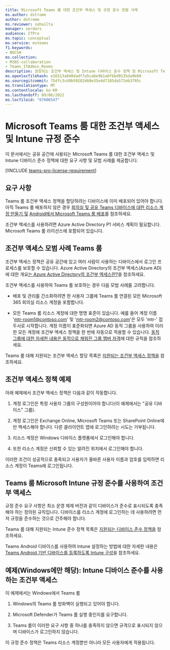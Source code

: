 ```yaml
---
title: Microsoft Teams 룸 대한 조건부 액세스 및 규정 준수 모범 사례
ms.author: dstrome
author: dstrome
ms.reviewer: sohailta
manager: serdars
audience: ITPro
ms.topic: conceptual
ms.service: msteams
f1.keywords:
- NOCSH
ms.collection:
- M365-collaboration
- Teams_ITAdmin_Rooms
description: 권장되는 조건부 액세스 및 Intune 디바이스 준수 정책 및 Microsoft Teams 룸 대한 모범 사례에 대해 알아봅니다.
ms.openlocfilehash: e16513a840dadf7a5cabe961a0fbbd9135da9b89
ms.sourcegitcommit: 75dfc3cd9b59282d68e35e4d7185da572eb3795c
ms.translationtype: MT
ms.contentlocale: ko-KR
ms.lasthandoff: 09/06/2022
ms.locfileid: "67606547"
---
```

# <a name="conditional-access-and-intune-compliance-for-microsoft-teams-rooms"></a>Microsoft Teams 룸 대한 조건부 액세스 및 Intune 규정 준수

이 문서에서는 공유 공간에 사용되는 Microsoft Teams 룸 대한 조건부 액세스 및 Intune 디바이스 준수 정책에 대한 요구 사항 및 모범 사례를 제공합니다.

[!INCLUDE [teams-pro-license-requirement](../includes/teams-pro-license-requirement.md)]

## <a name="requirements"></a>요구 사항

Teams 룸 조건부 액세스 정책을 할당하려는 디바이스에 이미 배포되어 있어야 합니다. 아직 Teams 룸 배포하지 않은 경우 [회의실 및 공유 Teams 디바이스에 대한 리소스 계정 만들기 및](with-office-365.md) [Android에서 Microsoft Teams 룸 배포](../devices/collab-bar-deploy.md)를 참조하세요.

조건부 액세스를 사용하려면 Azure Active Directory P1 서비스 계획이 필요합니다. Microsoft Teams 룸 라이선스에 포함되어 있습니다.

## <a name="teams-rooms-conditional-access-best-practices"></a>조건부 액세스 모범 사례 Teams 룸

조건부 액세스 정책은 공유 공간에 있고 여러 사람이 사용하는 디바이스에서 로그인 프로세스를 보호할 수 있습니다. Azure Active Directory의 조건부 액세스(Azure AD)에 대한 개요[는 Azure Active Directory의 조건부 액세스란?](/azure/active-directory/conditional-access/overview)을 참조하세요.

조건부 액세스를 사용하여 Teams 룸 보호하는 경우 다음 모범 사례를 고려합니다.

-   배포 및 관리를 간소화하려면 한 사용자 그룹에 Teams 룸 연결된 모든 Microsoft 365 회의실 리소스 계정을 포함합니다.

-   모든 Teams 룸 리소스 계정에 대한 명명 표준이 있습니다. 예를 들어 계정 이름 'mtr-room1@contoso.com' 및 'mtr-room2@contoso.com'은 모두 'mtr-' 접두사로 시작합니다.
    계정 이름이 표준화되면 Azure AD 동적 그룹을 사용하여 이러한 모든 계정에 조건부 액세스 정책을 한 번에 자동으로 적용할 수 있습니다. [동적 그룹에 대한 자세한 내용은 동적으로 채워진 그룹 멤버 자격](/azure/active-directory/enterprise-users/groups-dynamic-membership)에 대한 규칙을 참조하세요.

Teams 룸 대해 지원되는 조건부 액세스 할당 목록은 [지원되는 조건부 액세스 정책을](supported-ca-and-compliance-policies.md#supported-conditional-access-policies) 참조하세요.

## <a name="example-conditional-access-policy"></a>조건부 액세스 정책 예제

아래 예제에서 조건부 액세스 정책은 다음과 같이 작동합니다.

1.  계정 로그인은 특정 사용자 그룹의 구성원이어야 합니다(이 예제에서는 "공유 디바이스" 그룹).

2.  계정 로그인은 Exchange Online, Microsoft Teams 또는 SharePoint Online에만 액세스해야 합니다. 다른 클라이언트 앱에 로그인하려는 시도는 거부됩니다.

3.  리소스 계정은 Windows 디바이스 플랫폼에서 로그인해야 합니다.

4.  또한 리소스 계정은 신뢰할 수 있는 알려진 위치에서 로그인해야 합니다.

이러한 조건이 성공적으로 충족되고 사용자가 올바른 사용자 이름과 암호를 입력하면 리소스 계정이 Teams에 로그인됩니다.

## <a name="conditional-access-with-microsoft-intune-compliance-for-teams-rooms"></a>Teams 룸 Microsoft Intune 규정 준수를 사용하여 조건부 액세스

규정 준수 요구 사항은 최소 운영 체제 버전과 같이 디바이스가 준수로 표시되도록 충족해야 하는 정의된 규칙입니다. 디바이스를 리소스 계정에 로그인하는 데 사용하려면 먼저 규정을 준수하는 것으로 간주해야 합니다.

Teams 룸 대해 지원되는 Intune 준수 정책 목록은 [지원되는 디바이스 준수 정책을](supported-ca-and-compliance-policies.md#supported-device-compliance-policies) 참조하세요.

Teams Android 디바이스를 사용하여 Intune 설정하는 방법에 대한 자세한 내용은 [Teams Android 기반 디바이스를 등록하도록 Intune 구성](../devices/phones-displays-deploy.md#configure-intune-to-enroll-teams-android-based-devices)을 참조하세요.

## <a name="example-windows-only-conditional-access-with-intune-device-compliance"></a>예제(Windows에만 해당): Intune 디바이스 준수를 사용하는 조건부 액세스

이 예제에서는 Windows에서 Teams 룸

1. Windows의 Teams 룸 방화벽이 실행되고 있어야 합니다.

2. Microsoft Defender가 Teams 룸 실행 중인지를 요구합니다.

3. Teams 룸이 이러한 요구 사항 중 하나를 충족하지 않으면 규격으로 표시되지 않으며 디바이스가 로그인하지 않습니다.

이 규정 준수 정책은 Teams 리소스 계정뿐만 아니라 모든 사용자에게 적용됩니다.
